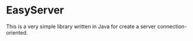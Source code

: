 # EasyServer
This is a very simple library written in Java for create a server connection-oriented.
